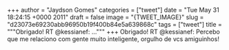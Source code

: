 
+++
author = "Jaydson Gomes"
categories = ["tweet"]
date = "Tue May 31 18:24:15 +0000 2011"
draft = false
image = "{TWEET_IMAGE}"
slug = "d23073e69230abb96950b19f400b84e5a639868c"
tags = ["tweet"]
title = """Obrigado! RT @kessianef: ..."""
+++
Obrigado! RT @kessianef: Percebo que me relaciono com gente muito inteligente, orgulho de vcs amiguinhos!
